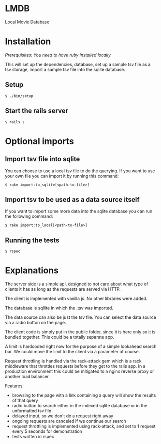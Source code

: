 # LMDB

Local Movie Database

# Installation

*Prerequisites: You need to have ruby installed locally*

This will set up the dependencies, database, set up a sample tsv file as a 
tsv storage, import a sample tsv file into the sqlite database.
## Setup  
```
$ ./bin/setup
```
## Start the rails server
```
$ rails s
```

# Optional imports
## Import tsv file into sqlite
You can choose to use a local tsv file to do the querying.
If you want to use your own file you can import it by running this command:
```
$ rake import:to_sqlite[<path-to-file>]
```
## Import tsv to be used as a data source itself
If you want to import some more data into the sqlite database 
you can run the following command:
```
$ rake import:to_local[<path-to-file>]
```
## Running the tests
```
$ rspec
```

# Explanations

The server side is a simple api, designed to not care about what type of clients it has
as long as the requests are served via HTTP.

The client is implemented with vanilla js. No other libraries were added.

The database is sqllite in which the .tsv was imported.

The data source can also be just the tsv file. 
You can select the data source via a radio button on the page.

The client code is simply put in the public folder, since it is here
only so it is bundled together. This could be a totally separate app.

A limit is hardcoded right now for the purpose of a simple lookahead search bar.
We could move the limit to the client via a parameter of course.

Request throttling is handled via the rack-attack gem which is a rack middleware
that throttles requests before they get to the rails app. In a production environment
this could be mitigated to a nginx reverse proxy or another load balancer.

Features:
- browsing to the page with a link containing a query will show the results of that query
- radio button to search either in the indexed sqlite database or in the unformatted tsv file
- delayed input, so we don't do a request right away
- ongoing requests are canceled if we continue our search
- request throttling is implemented using rack-attack, and set to 1 request every 5 seconds for demonstration
- tests written in rspec
  

